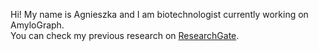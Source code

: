 Hi! My name is Agnieszka and I am biotechnologist currently working on AmyloGraph.
<br> You can check my previous research on [ResearchGate](https://www.researchgate.net/profile/Agnieszka-Barbach).
